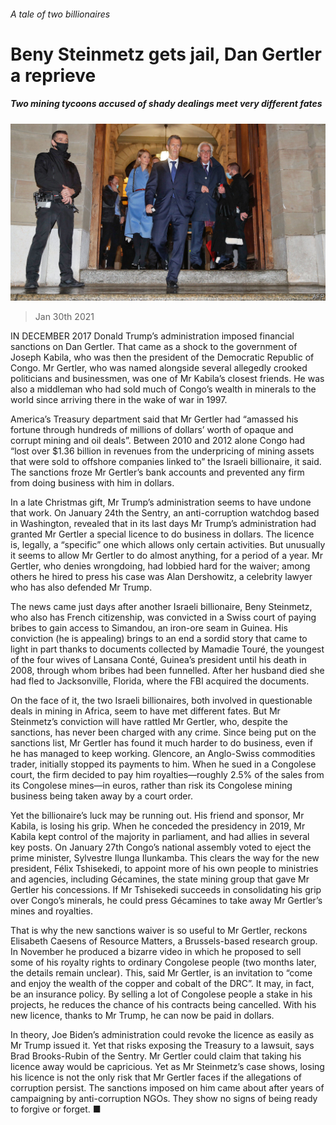 ###### A tale of two billionaires

# Beny Steinmetz gets jail, Dan Gertler a reprieve 

##### Two mining tycoons accused of shady dealings meet very different fates 

![image](images/20210130_map502.jpg) 

> Jan 30th 2021 


IN DECEMBER 2017 Donald Trump’s administration imposed financial sanctions on Dan Gertler. That came as a shock to the government of Joseph Kabila, who was then the president of the Democratic Republic of Congo. Mr Gertler, who was named alongside several allegedly crooked politicians and businessmen, was one of Mr Kabila’s closest friends. He was also a middleman who had sold much of Congo’s wealth in minerals to the world since arriving there in the wake of war in 1997.


America’s Treasury department said that Mr Gertler had “amassed his fortune through hundreds of millions of dollars’ worth of opaque and corrupt mining and oil deals”. Between 2010 and 2012 alone Congo had “lost over $1.36 billion in revenues from the underpricing of mining assets that were sold to offshore companies linked to” the Israeli billionaire, it said. The sanctions froze Mr Gertler’s bank accounts and prevented any firm from doing business with him in dollars.



In a late Christmas gift, Mr Trump’s administration seems to have undone that work. On January 24th the Sentry, an anti-corruption watchdog based in Washington, revealed that in its last days Mr Trump’s administration had granted Mr Gertler a special licence to do business in dollars. The licence is, legally, a “specific” one which allows only certain activities. But unusually it seems to allow Mr Gertler to do almost anything, for a period of a year. Mr Gertler, who denies wrongdoing, had lobbied hard for the waiver; among others he hired to press his case was Alan Dershowitz, a celebrity lawyer who has also defended Mr Trump.


The news came just days after another Israeli billionaire, Beny Steinmetz, who also has French citizenship, was convicted in a Swiss court of paying bribes to gain access to Simandou, an iron-ore seam in Guinea. His conviction (he is appealing) brings to an end a sordid story that came to light in part thanks to documents collected by Mamadie Touré, the youngest of the four wives of Lansana Conté, Guinea’s president until his death in 2008, through whom bribes had been funnelled. After her husband died she had fled to Jacksonville, Florida, where the FBI acquired the documents.


On the face of it, the two Israeli billionaires, both involved in questionable deals in mining in Africa, seem to have met different fates. But Mr Steinmetz’s conviction will have rattled Mr Gertler, who, despite the sanctions, has never been charged with any crime. Since being put on the sanctions list, Mr Gertler has found it much harder to do business, even if he has managed to keep working. Glencore, an Anglo-Swiss commodities trader, initially stopped its payments to him. When he sued in a Congolese court, the firm decided to pay him royalties—roughly 2.5% of the sales from its Congolese mines—in euros, rather than risk its Congolese mining business being taken away by a court order.


Yet the billionaire’s luck may be running out. His friend and sponsor, Mr Kabila, is losing his grip. When he conceded the presidency in 2019, Mr Kabila kept control of the majority in parliament, and had allies in several key posts. On January 27th Congo’s national assembly voted to eject the prime minister, Sylvestre Ilunga Ilunkamba. This clears the way for the new president, Félix Tshisekedi, to appoint more of his own people to ministries and agencies, including Gécamines, the state mining group that gave Mr Gertler his concessions. If Mr Tshisekedi succeeds in consolidating his grip over Congo’s minerals, he could press Gécamines to take away Mr Gertler’s mines and royalties.


That is why the new sanctions waiver is so useful to Mr Gertler, reckons Elisabeth Caesens of Resource Matters, a Brussels-based research group. In November he produced a bizarre video in which he proposed to sell some of his royalty rights to ordinary Congolese people (two months later, the details remain unclear). This, said Mr Gertler, is an invitation to “come and enjoy the wealth of the copper and cobalt of the DRC”. It may, in fact, be an insurance policy. By selling a lot of Congolese people a stake in his projects, he reduces the chance of his contracts being cancelled. With his new licence, thanks to Mr Trump, he can now be paid in dollars.


In theory, Joe Biden’s administration could revoke the licence as easily as Mr Trump issued it. Yet that risks exposing the Treasury to a lawsuit, says Brad Brooks-Rubin of the Sentry. Mr Gertler could claim that taking his licence away would be capricious. Yet as Mr Steinmetz’s case shows, losing his licence is not the only risk that Mr Gertler faces if the allegations of corruption persist. The sanctions imposed on him came about after years of campaigning by anti-corruption NGOs. They show no signs of being ready to forgive or forget. ■


